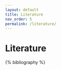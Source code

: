 ```yaml
---
layout: default
title: Literature
nav_order: 5
permalink: /literature/
---
```

# Literature
{% bibliography %}
